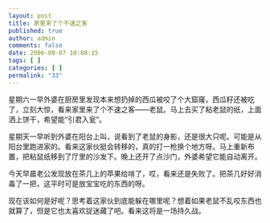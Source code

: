 ```yaml
---
layout: post
title: 家里来了个不速之客
published: true
author: admin
comments: false
date: 2006-08-07 10:08:15
tags: [ ]
categories: [ ]
permalink: "33"
---
```

星期六一早外婆在厨房里发现本来想扔掉的西瓜被咬了个大窟窿，西瓜籽还被吃了，立刻大惊，看来家里来了个不速之客——老鼠。马上去买了粘老鼠的纸，上面洒上饼干，希望能“引君入瓮”。


  


星期天一早听到外婆在阳台上叫，说看到了老鼠的身影，还是很大只呢。可能是从阳台里跑进家的。看来这家伙挺会转移的，真的打一枪换个地方呀。马上重新布置，把粘鼠纸移到了厅里的沙发下。晚上还开了点沙门，外婆希望它能自动离开。


  


今天早晨老公发现放在茶几上的苹果给啃了，哎，看来还是失败了。把茶几好好消毒了一把，这平时可是放宝宝吃的东西的呀。


  


现在该如何是好呢？思考着这家伙到底能躲在哪里呢？想着如果老鼠不乱咬东西也就算了，但是它也太喜欢捉迷藏了吧。看来这将是一场持久战。